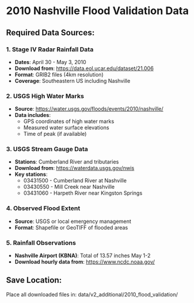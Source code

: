 # 2010 Nashville Flood Validation Data

## Required Data Sources:

### 1. Stage IV Radar Rainfall Data
- **Dates**: April 30 - May 3, 2010
- **Download from**: https://data.eol.ucar.edu/dataset/21.006
- **Format**: GRIB2 files (4km resolution)
- **Coverage**: Southeastern US including Nashville

### 2. USGS High Water Marks
- **Source**: https://water.usgs.gov/floods/events/2010/nashville/
- **Data includes**:
  - GPS coordinates of high water marks
  - Measured water surface elevations
  - Time of peak (if available)

### 3. USGS Stream Gauge Data
- **Stations**: Cumberland River and tributaries
- **Download from**: https://waterdata.usgs.gov/nwis
- **Key stations**:
  - 03431500 - Cumberland River at Nashville
  - 03430550 - Mill Creek near Nashville
  - 03431060 - Harpeth River near Kingston Springs

### 4. Observed Flood Extent
- **Source**: USGS or local emergency management
- **Format**: Shapefile or GeoTIFF of flooded areas

### 5. Rainfall Observations
- **Nashville Airport (KBNA)**: Total of 13.57 inches May 1-2
- **Download hourly data from**: https://www.ncdc.noaa.gov/

## Save Location:
Place all downloaded files in: data/v2_additional/2010_flood_validation/
